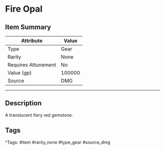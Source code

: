 # Fire Opal

## Item Summary

| Attribute            | Value                        |
|----------------------|------------------------------|
| Type                 | Gear |
| Rarity               | None             |
| Requires Attunement  | No                |
| Value (gp)           | 100000    |
| Source               | DMG |

---

## Description

A translucent fiery red gemstone.

## Tags

^Tags: #item #rarity_none #type_gear #source_dmg